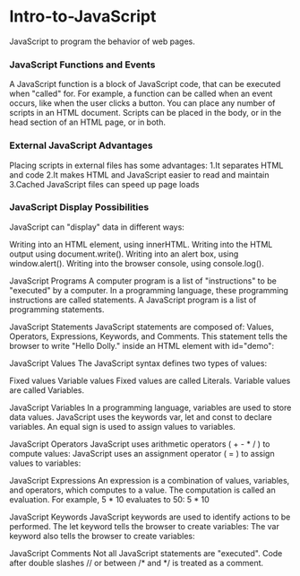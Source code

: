 # Intro-to-JavaScript
JavaScript to program the behavior of web pages.

<h3>JavaScript Functions and Events</h3>
A JavaScript function is a block of JavaScript code, that can be executed when "called" for.
For example, a function can be called when an event occurs, like when the user clicks a button.
You can place any number of scripts in an HTML document.
Scripts can be placed in the body, or in the head section of an HTML page, or in both.

<h3>External JavaScript Advantages</h3>
Placing scripts in external files has some advantages:
 1.It separates HTML and code
 2.It makes HTML and JavaScript easier to read and maintain
 3.Cached JavaScript files can speed up page loads

<h3>JavaScript Display Possibilities</h3>
JavaScript can "display" data in different ways:

Writing into an HTML element, using innerHTML.
Writing into the HTML output using document.write().
Writing into an alert box, using window.alert().
Writing into the browser console, using console.log().

JavaScript Programs
A computer program is a list of "instructions" to be "executed" by a computer.
In a programming language, these programming instructions are called statements.
A JavaScript program is a list of programming statements.

JavaScript Statements
JavaScript statements are composed of:
Values, Operators, Expressions, Keywords, and Comments.
This statement tells the browser to write "Hello Dolly." inside an HTML element with id="demo":

JavaScript Values
The JavaScript syntax defines two types of values:

Fixed values
Variable values
Fixed values are called Literals.
Variable values are called Variables.

JavaScript Variables
In a programming language, variables are used to store data values.
JavaScript uses the keywords var, let and const to declare variables.
An equal sign is used to assign values to variables.

JavaScript Operators
JavaScript uses arithmetic operators ( + - * / ) to compute values:
JavaScript uses an assignment operator ( = ) to assign values to variables:

JavaScript Expressions
An expression is a combination of values, variables, and operators, which computes to a value.
The computation is called an evaluation.
For example, 5 * 10 evaluates to 50:
5 * 10

JavaScript Keywords
JavaScript keywords are used to identify actions to be performed.
The let keyword tells the browser to create variables:
The var keyword also tells the browser to create variables:

JavaScript Comments
Not all JavaScript statements are "executed".
Code after double slashes // or between /* and */ is treated as a comment.
